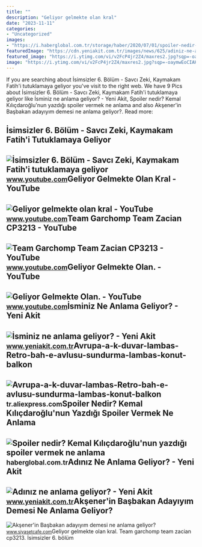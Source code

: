 ```yaml
---
title: ""
description: "Geliyor gelmekte olan kral"
date: "2023-11-11"
categories:
- "Uncategorized"
images:
- "https://i.haberglobal.com.tr/storage/haber/2020/07/01/spoiler-nedir-kemal-kilicdaroglu-nun-yazdigi-spoiler-vermek-ne-anlama-geliyor_1593614003.jpg"
featuredImage: "https://cdn.yeniakit.com.tr/images/news/625/adiniz-ne-anlama-geliyor-h1457177827-63baf8.jpg"
featured_image: "https://i.ytimg.com/vi/v2FcP4jr2Z4/maxres2.jpg?sqp=-oaymwEoCIAKENAF8quKqQMcGADwAQH4Ac4FgAKACooCDAgAEAEYZSBOKEIwDw==&amp;rs=AOn4CLCnKXqYowz6o-u0ju7IqtRe8sEy9A"
image: "https://i.ytimg.com/vi/v2FcP4jr2Z4/maxres2.jpg?sqp=-oaymwEoCIAKENAF8quKqQMcGADwAQH4Ac4FgAKACooCDAgAEAEYZSBOKEIwDw==&amp;rs=AOn4CLCnKXqYowz6o-u0ju7IqtRe8sEy9A"
---
```


If you are searching about İsimsizler 6. Bölüm - Savcı Zeki, Kaymakam Fatih'i tutuklamaya geliyor you've visit to the right web. We have 9 Pics about İsimsizler 6. Bölüm - Savcı Zeki, Kaymakam Fatih'i tutuklamaya geliyor like İsminiz ne anlama geliyor? - Yeni Akit, Spoiler nedir? Kemal Kılıçdaroğlu'nun yazdığı spoiler vermek ne anlama and also Akşener'in Başbakan adayıyım demesi ne anlama geliyor?. Read more:

İsimsizler 6. Bölüm - Savcı Zeki, Kaymakam Fatih'i Tutuklamaya Geliyor
----------------------------------------------------------------------

 ![İsimsizler 6. Bölüm - Savcı Zeki, Kaymakam Fatih'i tutuklamaya geliyor](https://i.ytimg.com/vi/FCP70XAYq5c/maxresdefault.jpg) <small>www.youtube.com</small>Geliyor Gelmekte Olan Kral - YouTube
------------------------------------

 ![Geliyor gelmekte olan kral - YouTube](https://i.ytimg.com/vi/v2FcP4jr2Z4/maxres2.jpg?sqp=-oaymwEoCIAKENAF8quKqQMcGADwAQH4Ac4FgAKACooCDAgAEAEYZSBOKEIwDw==&rs=AOn4CLCnKXqYowz6o-u0ju7IqtRe8sEy9A) <small>www.youtube.com</small>Team Garchomp Team Zacian CP3213 - YouTube
------------------------------------------

 ![Team Garchomp Team Zacian CP3213 - YouTube](https://i.ytimg.com/vi/HYLCwcE-Dgc/maxres2.jpg?sqp=-oaymwEoCIAKENAF8quKqQMcGADwAQH4AYwCgALgA4oCDAgAEAEYRSBHKGUwDw==&rs=AOn4CLC_ulBvmvqa2cf2uT56Qfk3FCYaDA) <small>www.youtube.com</small>Geliyor Gelmekte Olan. - YouTube
--------------------------------

 ![Geliyor Gelmekte Olan. - YouTube](https://i.ytimg.com/vi/FCp3_47RwUg/maxres2.jpg?sqp=-oaymwEoCIAKENAF8quKqQMcGADwAQH4Ac4FgAKACooCDAgAEAEYOSBRKH8wDw==&rs=AOn4CLCXIaosb1H41x3cetXV_BsqyQqXUQ) <small>www.youtube.com</small>İsminiz Ne Anlama Geliyor? - Yeni Akit
--------------------------------------

 ![İsminiz ne anlama geliyor? - Yeni Akit](https://cdn.yeniakit.com.tr/images/news/625/isminiz-ne-anlama-geliyor-h1461480279-e88bcb.jpg) <small>www.yeniakit.com.tr</small>Avrupa-a-k-duvar-lambas-Retro-bah-e-avlusu-sundurma-lambas-konut-balkon
-----------------------------------------------------------------------

 ![Avrupa-a-k-duvar-lambas-Retro-bah-e-avlusu-sundurma-lambas-konut-balkon](https://ae01.alicdn.com/kf/Hcaa2620973f44ec4a5e6d0ff27888a37b/Avrupa-a-k-duvar-lambas-Retro-bah-e-avlusu-sundurma-lambas-konut-balkon-d-su-ge.jpg) <small>tr.aliexpress.com</small>Spoiler Nedir? Kemal Kılıçdaroğlu'nun Yazdığı Spoiler Vermek Ne Anlama
----------------------------------------------------------------------

 ![Spoiler nedir? Kemal Kılıçdaroğlu'nun yazdığı spoiler vermek ne anlama](https://i.haberglobal.com.tr/storage/haber/2020/07/01/spoiler-nedir-kemal-kilicdaroglu-nun-yazdigi-spoiler-vermek-ne-anlama-geliyor_1593614003.jpg) <small>haberglobal.com.tr</small>Adınız Ne Anlama Geliyor? - Yeni Akit
-------------------------------------

 ![Adınız ne anlama geliyor? - Yeni Akit](https://cdn.yeniakit.com.tr/images/news/625/adiniz-ne-anlama-geliyor-h1457177827-63baf8.jpg) <small>www.yeniakit.com.tr</small>Akşener'in Başbakan Adayıyım Demesi Ne Anlama Geliyor?
------------------------------------------------------

 ![Akşener'in Başbakan adayıyım demesi ne anlama geliyor?](https://d.siyasetcafe.com/news/95674.jpg) <small>www.siyasetcafe.com</small>Geliyor gelmekte olan kral. Team garchomp team zacian cp3213. İsimsizler 6. bölüm
